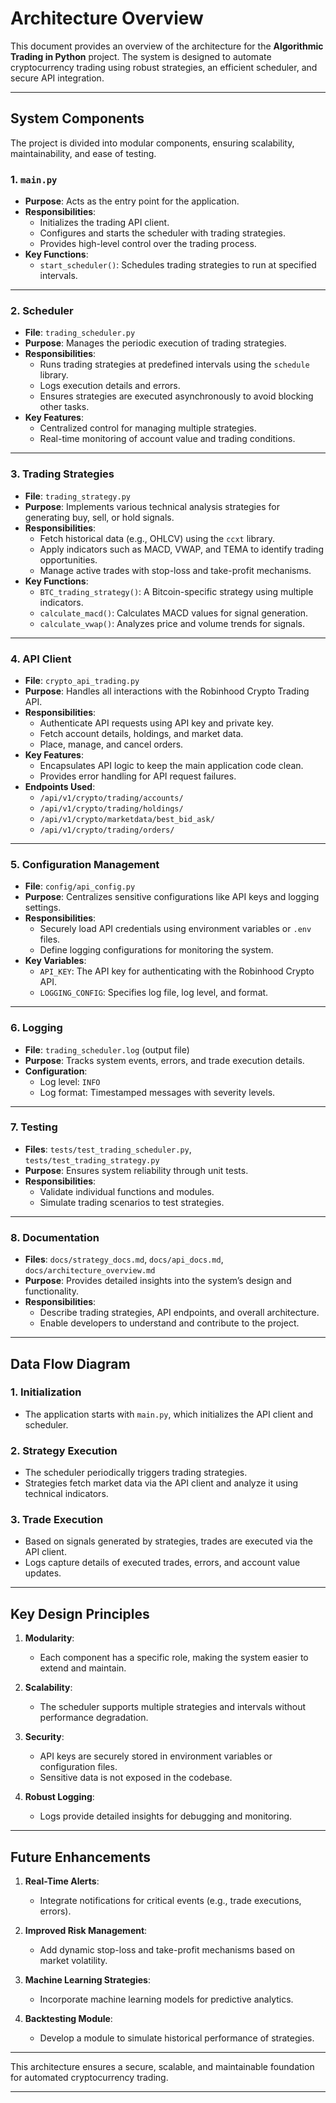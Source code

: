 # Architecture Overview

This document provides an overview of the architecture for the **Algorithmic Trading in Python** project. The system is designed to automate cryptocurrency trading using robust strategies, an efficient scheduler, and secure API integration.

---

## System Components

The project is divided into modular components, ensuring scalability, maintainability, and ease of testing.

### **1. `main.py`**
- **Purpose**: Acts as the entry point for the application.
- **Responsibilities**:
  - Initializes the trading API client.
  - Configures and starts the scheduler with trading strategies.
  - Provides high-level control over the trading process.
- **Key Functions**:
  - `start_scheduler()`: Schedules trading strategies to run at specified intervals.

---

### **2. Scheduler**
- **File**: `trading_scheduler.py`
- **Purpose**: Manages the periodic execution of trading strategies.
- **Responsibilities**:
  - Runs trading strategies at predefined intervals using the `schedule` library.
  - Logs execution details and errors.
  - Ensures strategies are executed asynchronously to avoid blocking other tasks.
- **Key Features**:
  - Centralized control for managing multiple strategies.
  - Real-time monitoring of account value and trading conditions.

---

### **3. Trading Strategies**
- **File**: `trading_strategy.py`
- **Purpose**: Implements various technical analysis strategies for generating buy, sell, or hold signals.
- **Responsibilities**:
  - Fetch historical data (e.g., OHLCV) using the `ccxt` library.
  - Apply indicators such as MACD, VWAP, and TEMA to identify trading opportunities.
  - Manage active trades with stop-loss and take-profit mechanisms.
- **Key Functions**:
  - `BTC_trading_strategy()`: A Bitcoin-specific strategy using multiple indicators.
  - `calculate_macd()`: Calculates MACD values for signal generation.
  - `calculate_vwap()`: Analyzes price and volume trends for signals.

---

### **4. API Client**
- **File**: `crypto_api_trading.py`
- **Purpose**: Handles all interactions with the Robinhood Crypto Trading API.
- **Responsibilities**:
  - Authenticate API requests using API key and private key.
  - Fetch account details, holdings, and market data.
  - Place, manage, and cancel orders.
- **Key Features**:
  - Encapsulates API logic to keep the main application code clean.
  - Provides error handling for API request failures.
- **Endpoints Used**:
  - `/api/v1/crypto/trading/accounts/`
  - `/api/v1/crypto/trading/holdings/`
  - `/api/v1/crypto/marketdata/best_bid_ask/`
  - `/api/v1/crypto/trading/orders/`

---

### **5. Configuration Management**
- **File**: `config/api_config.py`
- **Purpose**: Centralizes sensitive configurations like API keys and logging settings.
- **Responsibilities**:
  - Securely load API credentials using environment variables or `.env` files.
  - Define logging configurations for monitoring the system.
- **Key Variables**:
  - `API_KEY`: The API key for authenticating with the Robinhood Crypto API.
  - `LOGGING_CONFIG`: Specifies log file, log level, and format.

---

### **6. Logging**
- **File**: `trading_scheduler.log` (output file)
- **Purpose**: Tracks system events, errors, and trade execution details.
- **Configuration**:
  - Log level: `INFO`
  - Log format: Timestamped messages with severity levels.

---

### **7. Testing**
- **Files**: `tests/test_trading_scheduler.py`, `tests/test_trading_strategy.py`
- **Purpose**: Ensures system reliability through unit tests.
- **Responsibilities**:
  - Validate individual functions and modules.
  - Simulate trading scenarios to test strategies.

---

### **8. Documentation**
- **Files**: `docs/strategy_docs.md`, `docs/api_docs.md`, `docs/architecture_overview.md`
- **Purpose**: Provides detailed insights into the system’s design and functionality.
- **Responsibilities**:
  - Describe trading strategies, API endpoints, and overall architecture.
  - Enable developers to understand and contribute to the project.

---

## Data Flow Diagram

### **1. Initialization**
- The application starts with `main.py`, which initializes the API client and scheduler.

### **2. Strategy Execution**
- The scheduler periodically triggers trading strategies.
- Strategies fetch market data via the API client and analyze it using technical indicators.

### **3. Trade Execution**
- Based on signals generated by strategies, trades are executed via the API client.
- Logs capture details of executed trades, errors, and account value updates.

---

## Key Design Principles

1. **Modularity**:
   - Each component has a specific role, making the system easier to extend and maintain.

2. **Scalability**:
   - The scheduler supports multiple strategies and intervals without performance degradation.

3. **Security**:
   - API keys are securely stored in environment variables or configuration files.
   - Sensitive data is not exposed in the codebase.

4. **Robust Logging**:
   - Logs provide detailed insights for debugging and monitoring.

---

## Future Enhancements

1. **Real-Time Alerts**:
   - Integrate notifications for critical events (e.g., trade executions, errors).

2. **Improved Risk Management**:
   - Add dynamic stop-loss and take-profit mechanisms based on market volatility.

3. **Machine Learning Strategies**:
   - Incorporate machine learning models for predictive analytics.

4. **Backtesting Module**:
   - Develop a module to simulate historical performance of strategies.

---

This architecture ensures a secure, scalable, and maintainable foundation for automated cryptocurrency trading.

---
